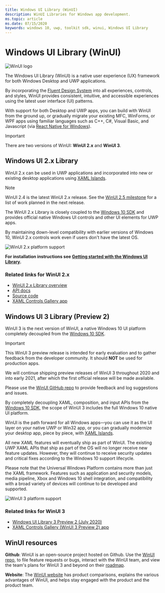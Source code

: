 ```yaml
---
title: Windows UI Library (WinUI)
description: WinUI Libraries for Windows app development. 
ms.topic: article
ms.date: 07/15/2020
keywords: windows 10, uwp, toolkit sdk, winui, Windows UI Library
---
```


# Windows UI Library (WinUI)

![WinUI logo](../images/logo-winui.png)

The Windows UI Library (WinUI) is a native user experience (UX) framework for both Windows Desktop and UWP applications.

By incorporating the [Fluent Design System](https://www.microsoft.com/design/fluent/#/) into all experiences, controls, and styles, WinUI provides consistent, intuitive, and accessible experiences using the latest user interface (UI) patterns.

With support for both Desktop and UWP apps, you can build with WinUI from the ground up, or gradually migrate your existing MFC, WinForms, or WPF apps using familiar languages such as C++, C#, Visual Basic, and Javascript (via [React Native for Windows](https://microsoft.github.io/react-native-windows/)).

> [!Important]
> There are two versions of WinUI: **WinUI 2.x** and **WinUI 3**.

## Windows UI 2.x Library

WinUI 2.x can be used in UWP applications and incorporated into new or existing desktop applications using [XAML Islands](../desktop/modernize/xaml-islands.md).

> [!NOTE]
> WinUI 2.4 is the latest WinUI 2.x release. See the [WinUI 2.5 milestone](https://github.com/microsoft/microsoft-ui-xaml/milestone/10) for a list of work planned in the next release.

The WinUI 2.x Library is closely coupled to the [Windows 10 SDK](https://developer.microsoft.com/windows/downloads/windows-10-sdk/) and provides official native Windows UI controls and other UI elements for UWP apps.

By maintaining down-level compatibility with earlier versions of Windows 10, WinUI 2.x controls work even if users don't have the latest OS.

![WinUI 2.x platform support](../images/platforms-winui2.png)

**For installation instructions see [Getting started with the Windows UI Library](winui2/getting-started.md).**

### Related links for WinUI 2.x

- [WinUI 2.x Library overview](winui2/index.md)
- [API docs](/uwp/api/overview/winui/)
- [Source code](https://aka.ms/winui)
- [XAML Controls Gallery app](https://www.microsoft.com/p/xaml-controls-gallery/9msvh128x2zt)

## Windows UI 3 Library (Preview 2)

WinUI 3 is the next version of WinUI, a native Windows 10 UI platform completely decoupled from the [Windows 10 SDK](https://developer.microsoft.com/windows/downloads/windows-10-sdk/).

> [!Important]
> This WinUI 3 preview release is intended for early evaluation and to gather feedback from the developer community. It should **NOT** be used for production apps.
>
> We will continue shipping preview releases of WinUI 3 throughout 2020 and into early 2021, after which the first official release will be made available.
>
> Please use the [WinUI GitHub repo](https://github.com/microsoft/microsoft-ui-xaml) to provide feedback and log suggestions and issues.

By completely decoupling XAML, composition, and input APIs from the [Windows 10 SDK](https://developer.microsoft.com/windows/downloads/windows-10-sdk/), the scope of WinUI 3 includes the full Windows 10 native UI platform.

WinUI is the path forward for all Windows apps—you can use it as the UI layer on your native UWP or Win32 app, or you can gradually modernize your desktop app, piece by piece, with [XAML Islands](../desktop/modernize/xaml-islands.md).

All new XAML features will eventually ship as part of WinUI. The existing UWP XAML APIs that ship as part of the OS will no longer receive new feature updates. However, they will continue to receive security updates and critical fixes according to the Windows 10 support lifecycle.

Please note that the Universal Windows Platform contains more than just the XAML framework. Features such as application and security models, media pipeline, Xbox and Windows 10 shell integration, and compatibility with a broad variety of devices will continue to be developed and supported.

![WinUI 3 platform support](../images/platforms-winui3.png)

### Related links for WinUI 3

- [Windows UI Library 3 Preview 2 (July 2020)](winui3/index.md)
- [XAML Controls Gallery (WinUI 3 Preview 2) app](https://github.com/microsoft/Xaml-Controls-Gallery/tree/winui3preview)

## WinUI resources

**Github**: WinUI is an open-source project hosted on Github. Use the [WinUI repo](https://github.com/microsoft/microsoft-ui-xaml), to file feature requests or bugs, interact with the WinUI team, and view the team's plans for WinUI 3 and beyond on their [roadmap](https://github.com/microsoft/microsoft-ui-xaml/blob/master/docs/roadmap.md).

**Website**: The [WinUI website](https://aka.ms/winui) has product comparisons, explains the various advantages of WinUI, and helps stay engaged with the product and the product team.